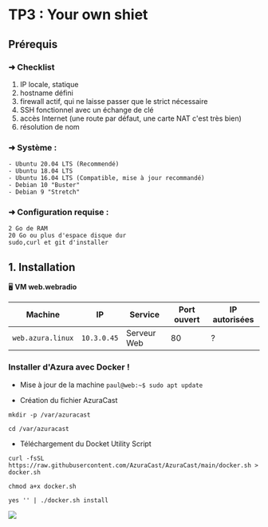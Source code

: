 # TP3 : Your own shiet

## Prérequis

### ➜ Checklist

1. IP locale, statique
1.  hostname défini
1.  firewall actif, qui ne laisse passer que le strict nécessaire
1.  SSH fonctionnel avec un échange de clé
1.  accès Internet (une route par défaut, une carte NAT c'est très bien)
1.  résolution de nom



### **➜ Système :**

```
- Ubuntu 20.04 LTS (Recommendé)
- Ubuntu 18.04 LTS
- Ubuntu 16.04 LTS (Compatible, mise à jour recommandé)
- Debian 10 "Buster"
- Debian 9 "Stretch"
```



### **➜ Configuration requise :**

```
2 Go de RAM
20 Go ou plus d'espace disque dur
sudo,curl et git d'installer
```

## 1. Installation

🖥️ **VM web.webradio**

| Machine         | IP            | Service                 | Port ouvert | IP autorisées |
|-----------------|---------------|-------------------------|-------------|---------------|
| `web.azura.linux` | `10.3.0.45` | Serveur Web             | 80        | ?             |

### **Installer d'Azura avec Docker !**

- Mise à jour de la machine
`paul@web:~$ sudo apt update`

- Création du fichier AzuraCast

`mkdir -p /var/azuracast`

`cd /var/azuracast`

- Téléchargement du Docket Utility Script

`curl -fsSL https://raw.githubusercontent.com/AzuraCast/AzuraCast/main/docker.sh > docker.sh`

``` chmod a+x docker.sh ```

```yes '' | ./docker.sh install```

![](./image/magique.gif)

